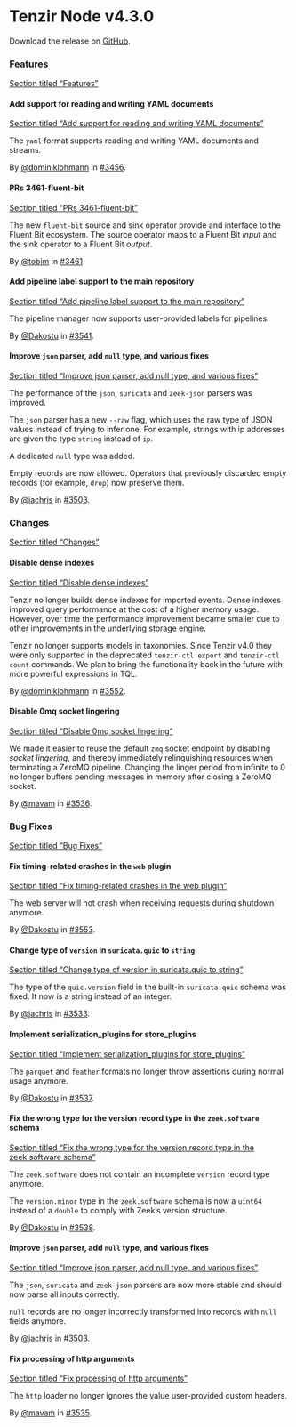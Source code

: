 # Tenzir Node v4.3.0

Download the release on [GitHub](https://github.com/tenzir/tenzir/releases/tag/v4.3.0).

### Features

[Section titled “Features”](#features)

#### Add support for reading and writing YAML documents

[Section titled “Add support for reading and writing YAML documents”](#add-support-for-reading-and-writing-yaml-documents)

The `yaml` format supports reading and writing YAML documents and streams.

By [@dominiklohmann](https://github.com/dominiklohmann) in [#3456](https://github.com/tenzir/tenzir/pull/3456).

#### PRs 3461-fluent-bit

[Section titled “PRs 3461-fluent-bit”](#prs-3461-fluent-bit)

The new `fluent-bit` source and sink operator provide and interface to the Fluent Bit ecosystem. The source operator maps to a Fluent Bit *input* and the sink operator to a Fluent Bit *output*.

By [@tobim](https://github.com/tobim) in [#3461](https://github.com/tenzir/tenzir/pull/3461).

#### Add pipeline label support to the main repository

[Section titled “Add pipeline label support to the main repository”](#add-pipeline-label-support-to-the-main-repository)

The pipeline manager now supports user-provided labels for pipelines.

By [@Dakostu](https://github.com/Dakostu) in [#3541](https://github.com/tenzir/tenzir/pull/3541).

#### Improve `json` parser, add `null` type, and various fixes

[Section titled “Improve json parser, add null type, and various fixes”](#improve-json-parser-add-null-type-and-various-fixes)

The performance of the `json`, `suricata` and `zeek-json` parsers was improved.

The `json` parser has a new `--raw` flag, which uses the raw type of JSON values instead of trying to infer one. For example, strings with ip addresses are given the type `string` instead of `ip`.

A dedicated `null` type was added.

Empty records are now allowed. Operators that previously discarded empty records (for example, `drop`) now preserve them.

By [@jachris](https://github.com/jachris) in [#3503](https://github.com/tenzir/tenzir/pull/3503).

### Changes

[Section titled “Changes”](#changes)

#### Disable dense indexes

[Section titled “Disable dense indexes”](#disable-dense-indexes)

Tenzir no longer builds dense indexes for imported events. Dense indexes improved query performance at the cost of a higher memory usage. However, over time the performance improvement became smaller due to other improvements in the underlying storage engine.

Tenzir no longer supports models in taxonomies. Since Tenzir v4.0 they were only supported in the deprecated `tenzir-ctl export` and `tenzir-ctl count` commands. We plan to bring the functionality back in the future with more powerful expressions in TQL.

By [@dominiklohmann](https://github.com/dominiklohmann) in [#3552](https://github.com/tenzir/tenzir/pull/3552).

#### Disable 0mq socket lingering

[Section titled “Disable 0mq socket lingering”](#disable-0mq-socket-lingering)

We made it easier to reuse the default `zmq` socket endpoint by disabling *socket lingering*, and thereby immediately relinquishing resources when terminating a ZeroMQ pipeline. Changing the linger period from infinite to 0 no longer buffers pending messages in memory after closing a ZeroMQ socket.

By [@mavam](https://github.com/mavam) in [#3536](https://github.com/tenzir/tenzir/pull/3536).

### Bug Fixes

[Section titled “Bug Fixes”](#bug-fixes)

#### Fix timing-related crashes in the `web` plugin

[Section titled “Fix timing-related crashes in the web plugin”](#fix-timing-related-crashes-in-the-web-plugin)

The web server will not crash when receiving requests during shutdown anymore.

By [@Dakostu](https://github.com/Dakostu) in [#3553](https://github.com/tenzir/tenzir/pull/3553).

#### Change type of `version` in `suricata.quic` to `string`

[Section titled “Change type of version in suricata.quic to string”](#change-type-of-version-in-suricataquic-to-string)

The type of the `quic.version` field in the built-in `suricata.quic` schema was fixed. It now is a string instead of an integer.

By [@jachris](https://github.com/jachris) in [#3533](https://github.com/tenzir/tenzir/pull/3533).

#### Implement serialization\_plugins for store\_plugins

[Section titled “Implement serialization\_plugins for store\_plugins”](#implement-serialization_plugins-for-store_plugins)

The `parquet` and `feather` formats no longer throw assertions during normal usage anymore.

By [@Dakostu](https://github.com/Dakostu) in [#3537](https://github.com/tenzir/tenzir/pull/3537).

#### Fix the wrong type for the version record type in the `zeek.software` schema

[Section titled “Fix the wrong type for the version record type in the zeek.software schema”](#fix-the-wrong-type-for-the-version-record-type-in-the-zeeksoftware-schema)

The `zeek.software` does not contain an incomplete `version` record type anymore.

The `version.minor` type in the `zeek.software` schema is now a `uint64` instead of a `double` to comply with Zeek’s version structure.

By [@Dakostu](https://github.com/Dakostu) in [#3538](https://github.com/tenzir/tenzir/pull/3538).

#### Improve `json` parser, add `null` type, and various fixes

[Section titled “Improve json parser, add null type, and various fixes”](#improve-json-parser-add-null-type-and-various-fixes-1)

The `json`, `suricata` and `zeek-json` parsers are now more stable and should now parse all inputs correctly.

`null` records are no longer incorrectly transformed into records with `null` fields anymore.

By [@jachris](https://github.com/jachris) in [#3503](https://github.com/tenzir/tenzir/pull/3503).

#### Fix processing of http arguments

[Section titled “Fix processing of http arguments”](#fix-processing-of-http-arguments)

The `http` loader no longer ignores the value user-provided custom headers.

By [@mavam](https://github.com/mavam) in [#3535](https://github.com/tenzir/tenzir/pull/3535).